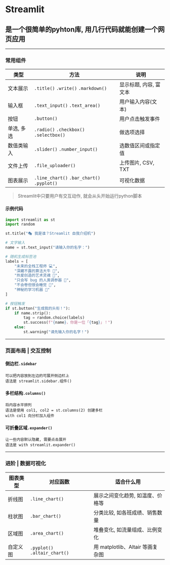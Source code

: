 # Streamlit
## 是一个很简单的pyhton库, 用几行代码就能创建一个网页应用

---

### 常用组件

| 类型 | 方法 | 说明 |
| --- | --- | ---| 
| 文本展示 | `.title()` `.write()` `.markdown()` | 显示标题, 内容, 富文本 |
| 输入框 | `.text_input()` `.text_area()` | 用户输入内容(文本) |
| 按钮 | `.button()` | 用户点击触发事件 |
| 单选, 多选 | `.radio()` `.checkbox()` `.selectbox()` | 做选项选择 |
| 数值类输入 | `.slider()` `.number_input()` | 选数值区间或指定值 |
| 文件上传 | `.file_uploader()` | 上传图片, CSV, TXT |
| 图表展示 | `.line_chart()` `.bar_chart()` `.pyplot()` | 可视化数据 |

>Streamlit中只要用户有交互动作, 就会从头开始运行python脚本

#### 示例代码
```python
import streamlit as st
import random

st.title("🎭 我是谁？Streamlit 自我介绍机")

# 文字输入
name = st.text_input("请输入你的名字：")

# 随机生成标签池
labels = [
    "未来的全栈工程师 💻",
    "深藏不露的算法大牛 🧠",
    "热爱创造的艺术灵魂 🎨",
    "只会写 bug 的人类调参器 🐞",
    "不会卷但很会睡觉 🛌",
    "神秘的学习机器 🤖"
]

# 按钮触发
if st.button("生成我的头衔！"):
    if name.strip():
        tag = random.choice(labels)
        st.success(f"{name}，你是一位「{tag}」！")
    else:
        st.warning("请先输入你的名字！")

```

---

### 页面布局 | 交互控制

#### 侧边栏`.sidebar`
    可以把内容放到左边的可展开侧边栏上
    语法是 streamlit.sidebar.组件()
#### 多栏结构`.columns()`
    将内容水平排列
    语法是使用 col1, col2 = st.columns(2) 创建多栏
    with col1 向分栏加入组件
#### 可折叠区域`.expander()`
    让一些内容默认隐藏, 需要点击展开
    语法是 with streamlit.expander()

---

### 进阶 | 数据可视化
| 图表类型 | 对应函数 | 适合什么用 |
| - | - | - |
| 折线图 | `.line_chart()` | 展示之间变化趋势, 如温度、价格等 |
| 柱状图 | `.bar_chart()` | 分类比较, 如各班成绩、销售数量 |
| 区域图 | `.area_chart()` | 堆叠变化, 如流量组成、比例变化 |
| 自定义图 | `.pyplot()` `.altair_chart()` | 用 matplotlib、Altair 等画复杂图 |

